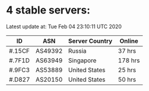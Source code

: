 # 4 stable servers:

Latest update at: Tue Feb 04 23:10:11 UTC 2020

| ID | ASN | Server Country | Online |
| -- | --- | -------------- | ------ |
| #.15CF | AS49392 | Russia | 37 hrs |
| #.7F1D | AS63949 | Singapore | 178 hrs |
| #.9FC3 | AS53889 | United States | 25 hrs |
| #.D827 | AS20150 | United States | 50 hrs |

